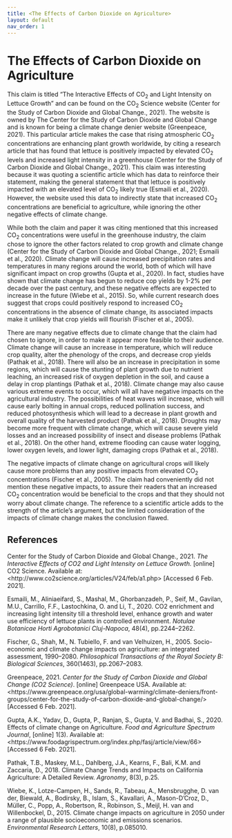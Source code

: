 ```yaml
---
title: <The Effects of Carbon Dioxide on Agriculture>
layout: default
nav_order: 1
---
```


# The Effects of Carbon Dioxide on Agriculture

This claim is titled “The Interactive Effects of CO<sub>2</sub> and Light Intensity on Lettuce Growth” and can be found on the CO<sub>2</sub> Science website (Center for the Study of Carbon Dioxide and Global Change., 2021). The website is owned by The Center for the Study of Carbon Dioxide and Global Change and is known for being a climate change denier website (Greenpeace, 2021). This particular article makes the case that rising atmospheric CO<sub>2</sub> concentrations are enhancing plant growth worldwide, by citing a research article that has found that lettuce is positively impacted by elevated CO<sub>2</sub> levels and increased light intensity in a greenhouse (Center for the Study of Carbon Dioxide and Global Change., 2021). This claim was interesting because it was quoting a scientific article which has data to reinforce their statement, making the general statement that that lettuce is positively impacted with an elevated level of CO<sub>2</sub> likely true (Esmaili et al., 2020). However, the website used this data to indirectly state that increased CO<sub>2</sub> concentrations are beneficial to agriculture, while ignoring the other negative effects of climate change.

While both the claim and paper it was citing mentioned that this increased CO<sub>2</sub> concentrations were useful in the greenhouse industry, the claim chose to ignore the other factors related to crop growth and climate change (Center for the Study of Carbon Dioxide and Global Change., 2021; Esmaili et al., 2020). Climate change will cause increased precipitation rates and temperatures in many regions around the world, both of which will have significant impact on crop growths (Gupta et al., 2020). In fact, studies have shown that climate change has begun to reduce cop yields by 1-2% per decade over the past century, and these negative effects are expected to increase in the future (Wiebe et al., 2015). So, while current research does suggest that crops could positively respond to increased CO<sub>2</sub> concentrations in the absence of climate change, its associated impacts make it unlikely that crop yields will flourish (Fischer et al., 2005). 

There are many negative effects due to climate change that the claim had chosen to ignore, in order to make it appear more feasible to their audience. Climate change will cause an increase in temperature, which will reduce crop quality, alter the phenology of the crops, and decrease crop yields (Pathak et al., 2018). There will also be an increase in precipitation in some regions, which will cause the stunting of plant growth due to nutrient leaching, an increased risk of oxygen depletion in the soil, and cause a delay in crop plantings (Pathak et al., 2018). Climate change may also cause various extreme events to occur, which will all have negative impacts on the agricultural industry. The possibilities of heat waves will increase, which will cause early bolting in annual crops, reduced pollination success, and reduced photosynthesis which will lead to a decrease in plant growth and overall quality of the harvested product (Pathak et al., 2018). Droughts may become more frequent with climate change, which will cause severe yield losses and an increased possibility of insect and disease problems (Pathak et al., 2018). On the other hand, extreme flooding can cause water logging, lower oxygen levels, and lower light, damaging crops (Pathak et al., 2018). 

The negative impacts of climate change on agricultural crops will likely cause more problems than any positive impacts from elevated CO<sub>2</sub> concentrations (Fischer et al., 2005). The claim had conveniently did not mention these negative impacts, to assure their readers that an increased CO<sub>2</sub> concentration would be beneficial to the crops and that they should not worry about climate change. The reference to a scientific article adds to the strength of the article’s argument, but the limited consideration of the impacts of climate change makes the conclusion flawed.

## References

Center for the Study of Carbon Dioxide and Global Change., 2021. *The Interactive Effects of CO2 and Light Intensity on Lettuce Growth.* [online] CO2 Science. Available at: <ht<span>tp://w<span>ww.co2science.org/articles/V24/feb/a1.php> [Accessed 6 Feb. 2021].
  
Esmaili, M., Aliniaeifard, S., Mashal, M., Ghorbanzadeh, P., Seif, M., Gavilan, M.U., Carrillo, F.F., Lastochkina, O. and Li, T., 2020. CO2 enrichment and increasing light intensity till a threshold level, enhance growth and water use efficiency of lettuce plants in controlled environment. *Notulae Botanicae Horti Agrobotanici Cluj-Napoca*, 48(4), pp.2244–2262.

Fischer, G., Shah, M., N. Tubiello, F. and van Velhuizen, H., 2005. Socio-economic and climate change impacts on agriculture: an integrated assessment, 1990–2080. *Philosophical Transactions of the Royal Society B: Biological Sciences*, 360(1463), pp.2067–2083.

Greenpeace, 2021. *Center for the Study of Carbon Dioxide and Global Change (CO2 Science)*. [online] Greenpeace USA. Available at: <h<span>ttps://w<span>ww.greenpeace.org/usa/global-warming/climate-deniers/front-groups/center-for-the-study-of-carbon-dioxide-and-global-change/> [Accessed 6 Feb. 2021].
  
Gupta, A.K., Yadav, D., Gupta, P., Ranjan, S., Gupta, V. and Badhai, S., 2020. Effects of climate change on Agriculture. *Food and Agriculture Spectrum Journal*, [online] 1(3). Available at: <ht<span>tps://w<span>ww.foodagrispectrum.org/index.php/fasj/article/view/66> [Accessed 6 Feb. 2021].
  
Pathak, T.B., Maskey, M.L., Dahlberg, J.A., Kearns, F., Bali, K.M. and Zaccaria, D., 2018. Climate Change Trends and Impacts on California Agriculture: A Detailed Review. *Agronomy*, 8(3), p.25.

Wiebe, K., Lotze-Campen, H., Sands, R., Tabeau, A., Mensbrugghe, D. van der, Biewald, A., Bodirsky, B., Islam, S., Kavallari, A., Mason-D’Croz, D., Müller, C., Popp, A., Robertson, R., Robinson, S., Meijl, H. van and Willenbockel, D., 2015. Climate change impacts on agriculture in 2050 under a range of plausible socioeconomic and emissions scenarios. *Environmental Research Letters*, 10(8), p.085010.
